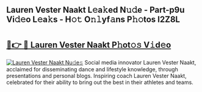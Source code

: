 ## Lauren Vester Naakt L𝚎a𝚔ed N𝚞𝚍e - Part-p9u Vi𝚍𝚎o L𝚎a𝚔s - H𝚘𝚝 O𝚗𝚕yf𝚊ns P𝚑𝚘tos I2Z8L

# <h2><a href="http://kf2mml.oniu.top/?m=Lauren+Vester+Naakt">🔗👉 🔴 Lauren Vester Naakt P𝚑ot𝚘𝚜 V𝚒d𝚎o</a></h2>

[![Lauren Vester Naakt Nu𝚍e𝚜](https://i.imgur.com/0qMVB7G.gif)](http://kf2mml.oniu.top/?m=Lauren+Vester+Naakt)
Social media innovator Lauren Vester Naakt, acclaimed for disseminating dance and lifestyle knowledge, through presentations and personal blogs. Inspiring coach Lauren Vester Naakt, celebrated for their ability to bring out the best in their athletes and teams.  
